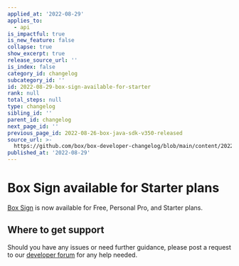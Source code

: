 ```yaml
---
applied_at: '2022-08-29'
applies_to:
  - api
is_impactful: true
is_new_feature: false
collapse: true
show_excerpt: true
release_source_url: ''
is_index: false
category_id: changelog
subcategory_id: ''
id: 2022-08-29-box-sign-available-for-starter
rank: null
total_steps: null
type: changelog
sibling_id: ''
parent_id: changelog
next_page_id: ''
previous_page_id: 2022-08-26-box-java-sdk-v350-released
source_url: >-
  https://github.com/box/box-developer-changelog/blob/main/content/2022/08-29-box-sign-available-for-starter.md
published_at: '2022-08-29'
---
```

# Box Sign available for Starter plans

[Box Sign][1] is now available for Free, Personal Pro, and Starter plans.

<!-- more -->

## Where to get support

Should you have any issues or need further guidance, please post a request to
our [developer forum][2] for any help needed.

[1]: g://box-sign
[2]: https://support.box.com/hc/en-us/sections/360009473734-Box-Partner-Resources